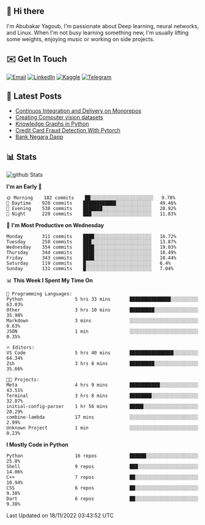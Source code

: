 ## 👋 Hi there

I'm Abubakar Yagoub, I'm passionate about Deep learning, neural networks, and
Linux. When I'm not busy learning something new, I'm usually lifting some
weights, enjoying music or working on side projects.

## ✉️ Get In Touch

[![Email](https://img.shields.io/badge/Email-f1f1f1?style=for-the-badge&logo=gmail&logoColor=0f111a)](mailto:git@blacksuan19.dev)
[![LinkedIn](https://img.shields.io/badge/LinkedIn-0077B5?style=for-the-badge&logo=linkedin&logoColor=white)](https://www.linkedin.com/in/blacksuan19/)
[![Kaggle](https://img.shields.io/badge/Kaggle-5acfff?style=for-the-badge&logo=kaggle&logoColor=white)](http://kaggle.com/abubakaryagob/)
[![Telegram](https://img.shields.io/badge/Telegram-2CA5E0?style=for-the-badge&logo=telegram&logoColor=white)](https://t.me/blacksuan19)

## 📩 Latest Posts

<!-- BLOG-POST-LIST:START -->
- [Continuos Integration and Delivery on Monorepos](https://www.blacksuan19.dev/blog/github-actions-monorepos/)
- [Creating Computer vision datasets](https://www.blacksuan19.dev/blog/creating-datasets/)
- [Knowledge Graphs in Python](https://www.blacksuan19.dev/projects/Knowledge_Graphs/)
- [Credit Card Fraud Detection With Pytorch](https://www.blacksuan19.dev/projects/credit-card-fraud-detection-with-pytorch/)
- [Bank Negara Dapp](https://www.blacksuan19.dev/projects/bank-negara/)
<!-- BLOG-POST-LIST:END -->

## 📊 Stats

![github Stats](https://github-readme-stats.vercel.app/api?username=blacksuan19&theme=github_dark&show_icons=true&count_private=true&custom_title=Github%20Stats&hide_border=true)

<!--START_SECTION:waka-->
**I'm an Early 🐤** 

```text
🌞 Morning    182 commits    ██░░░░░░░░░░░░░░░░░░░░░░░   9.78% 
🌆 Daytime    920 commits    ████████████░░░░░░░░░░░░░   49.46% 
🌃 Evening    538 commits    ███████░░░░░░░░░░░░░░░░░░   28.92% 
🌙 Night      220 commits    ███░░░░░░░░░░░░░░░░░░░░░░   11.83%

```
📅 **I'm Most Productive on Wednesday** 

```text
Monday       311 commits    ████░░░░░░░░░░░░░░░░░░░░░   16.72% 
Tuesday      258 commits    ███░░░░░░░░░░░░░░░░░░░░░░   13.87% 
Wednesday    354 commits    ████░░░░░░░░░░░░░░░░░░░░░   19.03% 
Thursday     344 commits    ████░░░░░░░░░░░░░░░░░░░░░   18.49% 
Friday       343 commits    ████░░░░░░░░░░░░░░░░░░░░░   18.44% 
Saturday     119 commits    █░░░░░░░░░░░░░░░░░░░░░░░░   6.4% 
Sunday       131 commits    █░░░░░░░░░░░░░░░░░░░░░░░░   7.04%

```


📊 **This Week I Spent My Time On** 

```text
💬 Programming Languages: 
Python                   5 hrs 33 mins       ███████████████░░░░░░░░░░   63.03% 
Other                    3 hrs 10 mins       █████████░░░░░░░░░░░░░░░░   35.98% 
Markdown                 3 mins              ░░░░░░░░░░░░░░░░░░░░░░░░░   0.63% 
JSON                     1 min               ░░░░░░░░░░░░░░░░░░░░░░░░░   0.35%

🔥 Editors: 
VS Code                  5 hrs 40 mins       ████████████████░░░░░░░░░   64.34% 
Zsh                      3 hrs 8 mins        █████████░░░░░░░░░░░░░░░░   35.66%

🐱‍💻 Projects: 
Meta                     4 hrs 9 mins        ███████████░░░░░░░░░░░░░░   43.51% 
Terminal                 3 hrs 8 mins        ████████░░░░░░░░░░░░░░░░░   32.87% 
initial-config-parser    1 hr 56 mins        █████░░░░░░░░░░░░░░░░░░░░   20.29% 
combine-lambda           17 mins             ░░░░░░░░░░░░░░░░░░░░░░░░░   2.99% 
Unknown Project          1 min               ░░░░░░░░░░░░░░░░░░░░░░░░░   0.23%

```

**I Mostly Code in Python** 

```text
Python                   16 repos            ██████░░░░░░░░░░░░░░░░░░░   25.0% 
Shell                    9 repos             ███░░░░░░░░░░░░░░░░░░░░░░   14.06% 
C++                      7 repos             ██░░░░░░░░░░░░░░░░░░░░░░░   10.94% 
CSS                      6 repos             ██░░░░░░░░░░░░░░░░░░░░░░░   9.38% 
Dart                     6 repos             ██░░░░░░░░░░░░░░░░░░░░░░░   9.38%

```



 Last Updated on 18/11/2022 03:43:52 UTC
<!--END_SECTION:waka-->
